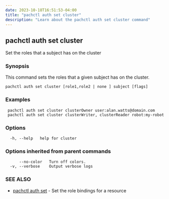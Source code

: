 ```yaml
---
date: 2023-10-18T16:51:53-04:00
title: "pachctl auth set cluster"
description: "Learn about the pachctl auth set cluster command"
---
```


## pachctl auth set cluster

Set the roles that a subject has on the cluster

### Synopsis

This command sets the roles that a given subject has on the cluster.

```
pachctl auth set cluster [role1,role2 | none ] subject [flags]
```

### Examples

```
 pachctl auth set cluster clusterOwner user:alan.watts@domain.com 
 pachctl auth set cluster clusterWriter, clusterReader robot:my-robot
```

### Options

```
  -h, --help   help for cluster
```

### Options inherited from parent commands

```
      --no-color   Turn off colors.
  -v, --verbose    Output verbose logs
```

### SEE ALSO

* [pachctl auth set](../pachctl_auth_set)	 - Set the role bindings for a resource

